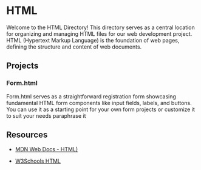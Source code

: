 
# HTML

Welcome to the HTML Directory! This directory serves as a central location for organizing and managing HTML files for our web development project. HTML (Hypertext Markup Language) is the foundation of web pages, defining the structure and content of web documents.

## Projects

### Form.html

Form.html serves as a straightforward registration form showcasing fundamental HTML form components like input fields, labels, and buttons. You can use it as a starting point for your own form projects or customize it to suit your needs paraphrase it

## Resources

- [MDN Web Docs - HTML)](https://developer.mozilla.org/en-US/docs/Web/HTML)

- [W3Schools HTML](https://www.w3schools.com/html/)

